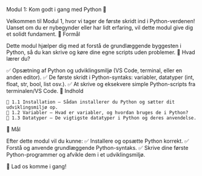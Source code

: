 Modul 1: Kom godt i gang med Python 🚀

Velkommen til Modul 1, hvor vi tager de første skridt ind i Python-verdenen! Uanset om du er nybegynder eller har lidt erfaring, vil dette modul give dig et solidt fundament.
🎯 Formål

Dette modul hjælper dig med at forstå de grundlæggende byggesten i Python, så du kan skrive og køre dine egne scripts uden problemer.
📌 Hvad lærer du?

✅ Opsætning af Python og udviklingsmiljø (VS Code, terminal, eller en anden editor).
✅ De første skridt i Python-syntaks: variabler, datatyper (int, float, str, bool, list osv.).
✅ At skrive og eksekvere simple Python-scripts fra terminalen/VS Code.
📂 Indhold

    📄 1.1 Installation – Sådan installerer du Python og sætter dit udviklingsmiljø op.
    📄 1.2 Variabler – Hvad er variabler, og hvordan bruges de i Python?
    📄 1.3 Datatyper – De vigtigste datatyper i Python og deres anvendelse.

🎯 Mål

Efter dette modul vil du kunne: ✅ Installere og opsætte Python korrekt.
✅ Forstå og anvende grundlæggende Python-syntaks.
✅ Skrive dine første Python-programmer og afvikle dem i et udviklingsmiljø.

🚀 Lad os komme i gang!
